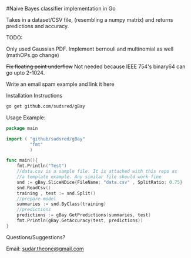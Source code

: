 #Naive Bayes classifier implementation in Go 

Takes in a dataset/CSV file, (resembling a numpy matrix) and returns predictions
and accuracy.

TODO: 

Only used Gaussian PDF. Implement bernouli and multinomial as well (mathOPs.go change)


~~Fix floating point underflow~~ Not needed because IEEE 754's binary64 can go upto 2-1024.


Write an email spam example and link it here

Installation Instructions

```sh
go get github.com/sudsred/gBay
```

Usage Example: 

```go
package main

import ( "github/sudsred/gBay"
         "fmt"
         )

func main(){
	fmt.Println("Test")
	//data.csv is a sample file. It is attached with this repo as
	//a template example. Any similar file should work fine
	snd := gBay.SliceNDice{FileName: "data.csv" , SplitRatio: 0.75}
	snd.ReadCsv()
	training , test := snd.Split()
	//prepare model
	summaries := snd.ByClass(training)
	//predictions	
	predictions := gBay.GetPredictions(summaries, test)
	fmt.Println(gBay.GetAccuracy(test, predictions))
}
```

Questions/Suggestions?

Email: sudar.theone@gmail.com
